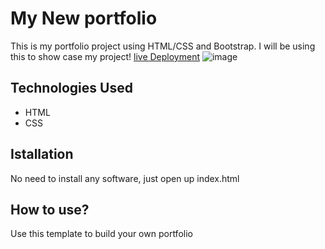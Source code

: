 # My New portfolio
This is my portfolio project using HTML/CSS and Bootstrap. I will be using this to show case my project!
[live Deployment](https://apoorvasmr.github.io/My-new-portfolio/)
![image](https://user-images.githubusercontent.com/99715304/210063522-7170d358-3bdf-4d15-96f3-bd8386733b14.png)



## Technologies Used
- HTML
- CSS

## Istallation
No need to install any software, just open up index.html

## How to use?
Use this template to build your own portfolio
